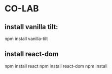 # CO-LAB

## install vanilla tilt:
npm install vanilla-tilt

## install react-dom
npm install react
npm install react-dom
npm install